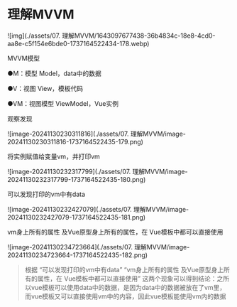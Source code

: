 # 理解MVVM


![img](./assets/07. 理解MVVM/1643097677438-36b4834c-18e8-4cd0-aa8e-c5f154e6bde0-1737164522434-178.webp)



MVVM模型

●M：模型 Model，data中的数据

●V：视图 View，模板代码

●VM：视图模型 ViewModel，Vue实例

观察发现

![image-20241130230311816](./assets/07. 理解MVVM/image-20241130230311816-1737164522435-179.png)

将实例赋值给变量vm，并打印vm

![image-20241130232317799](./assets/07. 理解MVVM/image-20241130232317799-1737164522435-180.png)

可以发现打印的vm中有data

![image-20241130232427079](./assets/07. 理解MVVM/image-20241130232427079-1737164522435-181.png)

vm身上所有的属性 及Vue原型身上所有的属性，在 Vue模板中都可以直接使用

![image-20241130234723664](./assets/07. 理解MVVM/image-20241130234723664-1737164522435-182.png)

> 根据
> “可以发现打印的vm中有data”
> “vm身上所有的属性 及Vue原型身上所有的属性，在 Vue模板中都可以直接使用”
> 这两个现象可以得到结论：之所以vue模板可以使用data中的数据，是因为data中的数据被放在了vm里，而vue模板又可以直接使用vm中的内容，因此vue模板能使用vm内的数据

